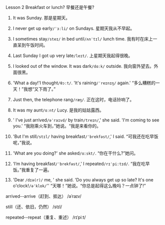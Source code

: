 Lesson 2 Breakfast or lunch? 早餐还是午餐? 

1.   It was Sunday.  那是星期天。

2.   I never get up early`/ˈɜːli/` on Sundays.  星期天我从不早起。

3.   I sometimes stay`/steɪ/` in bed until`/ʌnˈtɪl/` lunch time.  我有时在床上一直呆到午饭时间。

4.   Last Sunday I got up very late`/leɪt/`.  上星期天我起得很晚。

5.   I looked out of the window. It was dark`/dɑːk/` outside.  我向窗外望去。外面很黑。

6.   'What a day!'I thought`/θɔːt/`. 'It's raining`/ˈreɪnɪŋ/` again.'  “多么糟糕的一天！”我想“又下雨了。”
7.   Just then, the telephone rang`/ræŋ/`.   正在这时，电话铃响了。
8.   It was my aunt`/ɑːnt/` Lucy.  是我的姑姑露西。
9.   ' I've just arrived`/əˈraɪvd/` by train`/treɪn/`,' she said. 'I'm coming to see you.' “我刚乘火车到，”她说。“我是来看你的。
10.   'But I'm still`/stɪl/` having breakfast`/ˈbrekfəst/`,' I said.  “可我还在吃早饭呢，”我说。
11.   'What are you doing?' she asked`/ɑ:skt/`.   “你在干什么?”她问。
12.   ‘I’m having breakfast`/ˈbrekfəst/`,' I repeated`/rɪˈpiːtɪd/`.  “我在吃早饭。”我重复了一遍。
13.   'Dear `/dɪə(r)/` me, ' she said. 'Do you always get up so late? It's one o'clock!`/əˈklɒk/`''  “天哪！”她说。“你总是起得这么晚吗？一点钟了!”

arrived--arrive（赶到、抵达）           /əˈraɪv/

still（还、依旧，仍然）                      /stɪl/

repeated--repeat（重复、重述）      /rɪˈpiːt/